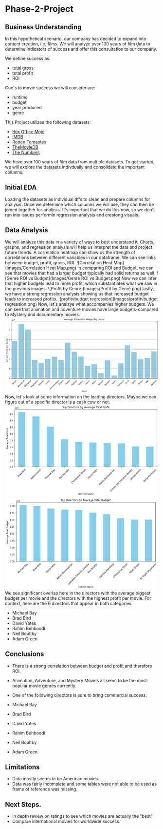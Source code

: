 # Phase-2-Project

## Business Understanding
In this hypothetical scenario, our company has decided to expand into content creation, i.e. films.  We will analyze over 100 years of film data to determine indicators of success and offer this consultation to our company.

We define success as: 
* total gross
* total profit
* ROI
 
Cue's to movie success we will consider are:
* runtime
* budget
* year produced
* genre


This Project utilizes the following datasets:

* [Box Office Mojo](https://www.boxofficemojo.com/)
* [IMDB](https://www.imdb.com/)
* [Rotten Tomaotes](https://www.rottentomatoes.com/)
* [TheMovieDB](https://www.themoviedb.org/)
* [The Numbers](https://www.the-numbers.com/)


We have over 100 years of film data from multiple datasets.  To get started, we will explore the datasets indivdually and consolidate the important columns.

## Initial EDA
Loading the datasets as individual df's to clean and prepare columns for analysis.  Once we determine which columns we will use, they can then be joined together for analysis.  It's important that we do this now, so we don't run into issues performin regression analysis and creatong visuals.


## Data Analysis
We will analyze this data in a variety of ways to best understand it.  Charts, graphs, and regression analysis will help us interpret the data and project future trends.
A correlation heatmap can show us the strength of correlations between different variables in our dataframe.  We can see links between budget, profit, gross, ROI.
![Correlation Heat Map](Images/Correlation Heat Map.png)
In comparing ROI and Budget, we can see that movies that had a larger budget typically had solid returns as well. 
![Genre ROI vs Budget](Images/Genre ROI vs Budget.png)
Now we can infer that higher budgets lead to more profit, which substantiates what we saw in the previous images. 
![Profit by Genre](Images/Profit by Genre.png)
lastly, we have a strong regression analysis showing us that increased budget leads to increased profits.
![profitvbudget regression](Images/profitvbudget regression.png)
Now, let's analzye what accompanies higher budgets.  We can see that animation and adventure movies have large budgets-compared to Mystery and documentary movies.
![budgetvgenre](Images/budgetvgenre.png)
Now, let's look at some information on the leading directors.  Maybe we can figure out of a specific director is a cash cow or not.
![directorvprofit](Images/directorvprofit.png)
![directorvbudget](https://github.com/byrdwcrawford/Phase-2-Project/blob/main/Images/directorvbudget.png)
We see significant overlap here in the directors with the average biggest budget per movie and the directors with the highest profit per movie. For context, here are the 6 directors that appear in both categories:

* Michael Bay
* Brad Bird
* David Yates
* Rahim Behboodi
* Neil Boultby
* Adam Green

## Conclusions
* There is a strong correlation between budget and profit and therefore ROI.
* Animation, Adventure, and Mystery Movies all seem to be the most popular movie genres currently.
* One of the following directors is sure to bring commercial success:

* Michael Bay
* Brad Bird
* David Yates
* Rahim Behboodi
* Neil Boultby
* Adam Green

## Limitations
* Data mostly seems to be American movies.
* Data was fairly incomplete and some tables were not able to be used as frame of reference was missing.

## Next Steps.
* In depth review on ratings to see which movies are actually the "best"
* Compare international movies for worldwide success.

